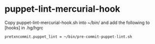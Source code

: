 puppet-lint-mercurial-hook
==========================

Copy puppet-lint-mercurial-hook.sh into ~/bin/ and add the following to [hooks] in .hg/hgrc

    pretxncommit.puppet_lint = ~/bin/pre-commit-puppet-lint.sh

